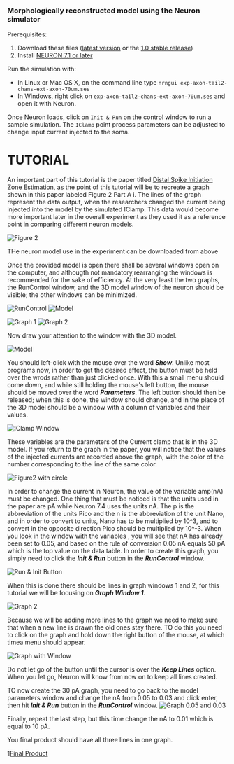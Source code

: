 ### Morphologically reconstructed model using the Neuron simulator

Prerequisites:

1. Download these files ([latest version](https://github.com/cengique/drosophila-aCC-L3-motoneuron-model/archive/master.zip) 
or the [1.0 stable release](https://github.com/cengique/drosophila-aCC-L3-motoneuron-model/archive/v1.0.zip))
1. Install [NEURON 7.1 or later](http://www.neuron.yale.edu/neuron/)

Run the simulation with:

- In Linux or Mac OS X, on the command line type ```nrngui exp-axon-tail2-chans-ext-axon-70um.ses``` 
- In Windows, right click on `exp-axon-tail2-chans-ext-axon-70um.ses` and open it with Neuron.

Once Neuron loads, click on `Init & Run` on the control window to run a sample simulation. The `IClamp` point process parameters can be adjusted to change input current injected to the soma.

 TUTORIAL
 ==========================
   An important part of this tutorial is the paper titled [Distal Spike Initiation Zone Estimation](http://journals.plos.org/ploscompbiol/article?id=10.1371/journal.pcbi.1004189#pcbi-1004189-g0020), as the point of this tutorial will be to recreate a graph shown in this paper labeled Figure 2 Part A i. The lines of the graph represent the data output, when the researchers changed the current being injected into the model by the simulated IClamp. This data would become more important later in the overall experiment as they used it as a reference point in comparing different neuron models.
   
![Figure 2](Figure2Ai.JPG)   
 
 THe neuron model use in the experiment can be downloaded from above
 
 Once the provided model is open there shall be several windows open on the computer, and althougth not mandatory,rearranging the windows is recommended for the sake of efficiency. At the very least the two graphs, the RunControl window, and the 3D model window of the neuron should be visible; the other windows can be minimized.

![RunControl](Default-RunControl-Window.JPG)
![Model](Default-model.jpg)

![Graph 1](Default-Graph-1-window.JPG)
![Graph 2](Default-Graph-2-Window.JPG)

Now draw your attention to the window with the 3D model.

![Model](Default-model.jpg)

You should left-click with the mouse over the word _**Show**_. Unlike most programs now, in order to get the desired effect, the button must be held over the wrods rather than just clicked once. With this a small menu should come down, and while still holding the mouse's left button, the mouse should be moved over the word _**Parameters**_. The left button should then be released; when this is done, the window should change, and in the place of the 3D model should be a window with a column of variables and their values.

![IClamp Window](IClamp-Parameters-Window.JPG)

These variables are the parameters of the Current clamp that is in the 3D model. If you return to the graph in the paper, you will notice that the values of the injected currents are recorded above the graph, with the color of the number corresponding to the line of the same color.

![Figure2 with circle](Figure2-DataTable-Circle.JPG)

In order to change the current in Neuron, the value of the variable amp(nA) must be changed. One thing that must be noticed is that the units used in the paper are pA while Neuron 7.4 uses the units nA. The p is the abbreviation of the units Pico and the n is the abbreviation of the unit Nano, and in order to convert to units, Nano has to be multiplied by 10^3, and to convert in the opposite direction Pico should be multiplied by 10^-3. When you look in the window with the variables , you will see that nA has already been set to 0.05, and based on the rule of conversion 0.05 nA equals 50 pA which is the top value on the data table. In order to create this graph, you simply need to click the _**Init & Run**_ button in the _**RunControl**_ window.

![Run & Init Button](Init&Run-Button-better.JPG)

When this is done there should be lines in graph windows 1 and 2, for this tutorial we will be focusing on _**Graph Window 1**_.

![Graph 2](GraphWindow-2-0.05.JPG)

Because we will be adding more lines to the graph we need to make sure that when a new line is drawn the old ones stay there. TO do this you need to click on the graph and hold down the right button of the mouse, at which timea menu should appear.

![Graph with Window](Graph2-littlewindow.JPG)

Do not let go of the button until the cursor is over the _**Keep Lines**_ option. When you let go, Neuron will know from now on to keep all lines created.

TO now create the 30 pA graph, you need to go back to the model parameters window and change the nA from 0.05 to 0.03 and click enter, then hit _**Init & Run**_ button in the _**RunControl**_ window.
![Graph 0.05 and 0.03](Graph2-0.05-0.03.JPG)

Finally, repeat the last step, but this time change the nA to 0.01 which is equal to 10 pA.

You final product should have all three lines in one graph.

1[Final Product](GraphWindow2-FinalProduct.JPG)
